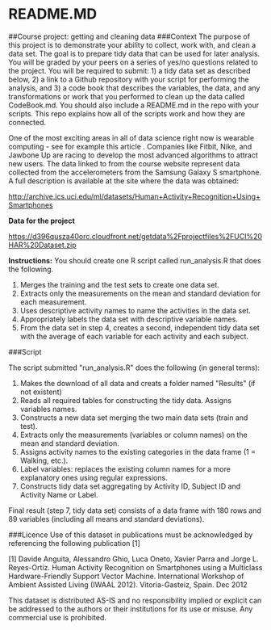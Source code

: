 # README.MD
##Course project: getting and cleaning data
###Context
The purpose of this project is to demonstrate your ability to collect, work with, and clean a data set. The goal is to prepare tidy data that can be used for later analysis. You will be graded by your peers on a series of yes/no questions related to the project. You will be required to submit: 1) a tidy data set as described below, 2) a link to a Github repository with your script for performing the analysis, and 3) a code book that describes the variables, the data, and any transformations or work that you performed to clean up the data called CodeBook.md. You should also include a README.md in the repo with your scripts. This repo explains how all of the scripts work and how they are connected.

One of the most exciting areas in all of data science right now is wearable computing - see for example this article . Companies like Fitbit, Nike, and Jawbone Up are racing to develop the most advanced algorithms to attract new users. The data linked to from the course website represent data collected from the accelerometers from the Samsung Galaxy S smartphone. A full description is available at the site where the data was obtained:

http://archive.ics.uci.edu/ml/datasets/Human+Activity+Recognition+Using+Smartphones

**Data for the project**

https://d396qusza40orc.cloudfront.net/getdata%2Fprojectfiles%2FUCI%20HAR%20Dataset.zip

**Instructions:**
You should create one R script called run_analysis.R that does the following.
 1. Merges the training and the test sets to create one data set.
 2. Extracts only the measurements on the mean and standard deviation for each measurement.
 3. Uses descriptive activity names to name the activities in the data set.
 4. Appropriately labels the data set with descriptive variable names.
 5. From the data set in step 4, creates a second, independent tidy data set with the average of each variable for each activity and each subject.

###Script

The script submitted "run_analysis.R" does the following (in general terms):

 1. Makes the download of all data and creats a folder named "Results" (if not existent)
 2. Reads all required tables for constructing the tidy data. Assigns variables names.
 3. Constructs a new data set merging the two main data sets (train and test).
 4. Extracts only the measurements (variables or column names) on the mean and standard deviation.
 5. Assigns activity names to the existing categories in the data frame (1 = Walking, etc.).
 6. Label variables: replaces the existing column names for a more explanatory ones using regular expressions.
 7. Constructs tidy data set aggregating by Activity ID, Subject ID and Activity Name or Label.

Final result (step 7, tidy data set) consists of a data frame with 180 rows and 89 variables (including all means and standard deviations).

###Licence
Use of this dataset in publications must be acknowledged by referencing the following publication [1] 

[1] Davide Anguita, Alessandro Ghio, Luca Oneto, Xavier Parra and Jorge L. Reyes-Ortiz. Human Activity Recognition on Smartphones using a Multiclass Hardware-Friendly Support Vector Machine. International Workshop of Ambient Assisted Living (IWAAL 2012). Vitoria-Gasteiz, Spain. Dec 2012

This dataset is distributed AS-IS and no responsibility implied or explicit can be addressed to the authors or their institutions for its use or misuse. Any commercial use is prohibited.